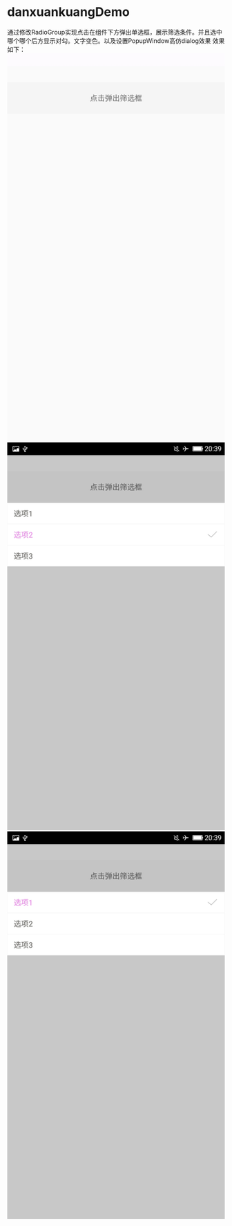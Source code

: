 # danxuankuangDemo
通过修改RadioGroup实现点击在组件下方弹出单选框，展示筛选条件。并且选中哪个哪个后方显示对勾。文字变色。以及设置PopupWindow高仿dialog效果
效果如下：
![image](https://github.com/872822645/danxuankuangDemo/blob/master/1.jpg)
![image](https://github.com/872822645/danxuankuangDemo/blob/master/2.jpg)
![image](https://github.com/872822645/danxuankuangDemo/blob/master/3.jpg)

